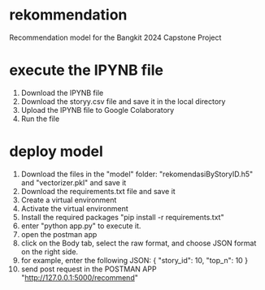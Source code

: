 # rekommendation
Recommendation model for the Bangkit 2024 Capstone Project 


# execute the IPYNB file
1. Download the IPYNB file
2. Download the storyy.csv file and save it in the local directory
3. Upload the IPYNB file to Google Colaboratory
4. Run the file

# deploy model
1. Download the files in the "model" folder: "rekomendasiByStoryID.h5" and "vectorizer.pkl" and save it
2. Download the requirements.txt file and save it
3. Create a virtual environment
4. Activate the virtual environment
5. Install the required packages "pip install -r requirements.txt"
6. enter "python app.py" to execute it.
7. open the postman app
8. click on the Body tab, select the raw format, and choose JSON format on the right side.
9. for example, enter the following JSON:
    {
    "story_id": 10,
    "top_n": 10
  }
10. send post request in the POSTMAN APP "http://127.0.0.1:5000/recommend"
